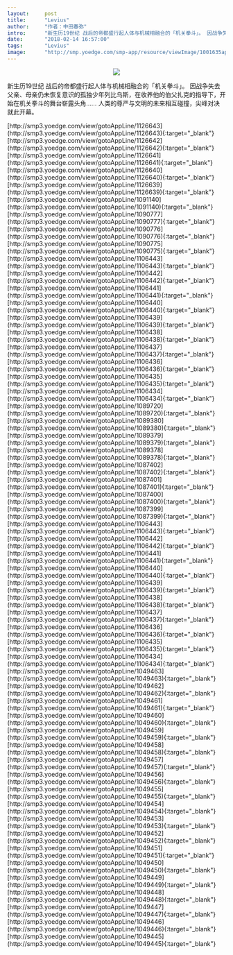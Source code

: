 ```yaml
---
layout:     post
title:      "Levius"
author:     "作者：中田春弥"
intro:      "新生历19世纪 战后的帝都盛行起人体与机械相融合的「机关拳斗」。 因战争失去父亲、母亲仍未恢复意识的孤独少年列比乌斯，在收养他的伯父扎克的指导下，开始在机关拳斗的舞台崭露头角…… 人类的尊严与文明的未来相互碰撞，尖峰对决就此开幕。"
date:       "2018-02-14 16:57:00"
tags:       "Levius"
image:      "http://smp.yoedge.com/smp-app/resource/viewImage/1001635appline.png"
---
```

<div style="text-align: center">
<p><img src="http://smp.yoedge.com/smp-app/resource/viewImage/1001635appline.png"/></p>
</div>
<p class="post-meta">
<span>新生历19世纪 战后的帝都盛行起人体与机械相融合的「机关拳斗」。 因战争失去父亲、母亲仍未恢复意识的孤独少年列比乌斯，在收养他的伯父扎克的指导下，开始在机关拳斗的舞台崭露头角…… 人类的尊严与文明的未来相互碰撞，尖峰对决就此开幕。</span>
</p>
[http://smp3.yoedge.com/view/gotoAppLine/1126643](http://smp3.yoedge.com/view/gotoAppLine/1126643){:target="_blank"}
[http://smp3.yoedge.com/view/gotoAppLine/1126642](http://smp3.yoedge.com/view/gotoAppLine/1126642){:target="_blank"}
[http://smp3.yoedge.com/view/gotoAppLine/1126641](http://smp3.yoedge.com/view/gotoAppLine/1126641){:target="_blank"}
[http://smp3.yoedge.com/view/gotoAppLine/1126640](http://smp3.yoedge.com/view/gotoAppLine/1126640){:target="_blank"}
[http://smp3.yoedge.com/view/gotoAppLine/1126639](http://smp3.yoedge.com/view/gotoAppLine/1126639){:target="_blank"}
[http://smp3.yoedge.com/view/gotoAppLine/1091140](http://smp3.yoedge.com/view/gotoAppLine/1091140){:target="_blank"}
[http://smp3.yoedge.com/view/gotoAppLine/1090777](http://smp3.yoedge.com/view/gotoAppLine/1090777){:target="_blank"}
[http://smp3.yoedge.com/view/gotoAppLine/1090776](http://smp3.yoedge.com/view/gotoAppLine/1090776){:target="_blank"}
[http://smp3.yoedge.com/view/gotoAppLine/1090775](http://smp3.yoedge.com/view/gotoAppLine/1090775){:target="_blank"}
[http://smp3.yoedge.com/view/gotoAppLine/1106443](http://smp3.yoedge.com/view/gotoAppLine/1106443){:target="_blank"}
[http://smp3.yoedge.com/view/gotoAppLine/1106442](http://smp3.yoedge.com/view/gotoAppLine/1106442){:target="_blank"}
[http://smp3.yoedge.com/view/gotoAppLine/1106441](http://smp3.yoedge.com/view/gotoAppLine/1106441){:target="_blank"}
[http://smp3.yoedge.com/view/gotoAppLine/1106440](http://smp3.yoedge.com/view/gotoAppLine/1106440){:target="_blank"}
[http://smp3.yoedge.com/view/gotoAppLine/1106439](http://smp3.yoedge.com/view/gotoAppLine/1106439){:target="_blank"}
[http://smp3.yoedge.com/view/gotoAppLine/1106438](http://smp3.yoedge.com/view/gotoAppLine/1106438){:target="_blank"}
[http://smp3.yoedge.com/view/gotoAppLine/1106437](http://smp3.yoedge.com/view/gotoAppLine/1106437){:target="_blank"}
[http://smp3.yoedge.com/view/gotoAppLine/1106436](http://smp3.yoedge.com/view/gotoAppLine/1106436){:target="_blank"}
[http://smp3.yoedge.com/view/gotoAppLine/1106435](http://smp3.yoedge.com/view/gotoAppLine/1106435){:target="_blank"}
[http://smp3.yoedge.com/view/gotoAppLine/1106434](http://smp3.yoedge.com/view/gotoAppLine/1106434){:target="_blank"}
[http://smp3.yoedge.com/view/gotoAppLine/1089720](http://smp3.yoedge.com/view/gotoAppLine/1089720){:target="_blank"}
[http://smp3.yoedge.com/view/gotoAppLine/1089380](http://smp3.yoedge.com/view/gotoAppLine/1089380){:target="_blank"}
[http://smp3.yoedge.com/view/gotoAppLine/1089379](http://smp3.yoedge.com/view/gotoAppLine/1089379){:target="_blank"}
[http://smp3.yoedge.com/view/gotoAppLine/1089378](http://smp3.yoedge.com/view/gotoAppLine/1089378){:target="_blank"}
[http://smp3.yoedge.com/view/gotoAppLine/1087402](http://smp3.yoedge.com/view/gotoAppLine/1087402){:target="_blank"}
[http://smp3.yoedge.com/view/gotoAppLine/1087401](http://smp3.yoedge.com/view/gotoAppLine/1087401){:target="_blank"}
[http://smp3.yoedge.com/view/gotoAppLine/1087400](http://smp3.yoedge.com/view/gotoAppLine/1087400){:target="_blank"}
[http://smp3.yoedge.com/view/gotoAppLine/1087399](http://smp3.yoedge.com/view/gotoAppLine/1087399){:target="_blank"}
[http://smp3.yoedge.com/view/gotoAppLine/1106443](http://smp3.yoedge.com/view/gotoAppLine/1106443){:target="_blank"}
[http://smp3.yoedge.com/view/gotoAppLine/1106442](http://smp3.yoedge.com/view/gotoAppLine/1106442){:target="_blank"}
[http://smp3.yoedge.com/view/gotoAppLine/1106441](http://smp3.yoedge.com/view/gotoAppLine/1106441){:target="_blank"}
[http://smp3.yoedge.com/view/gotoAppLine/1106440](http://smp3.yoedge.com/view/gotoAppLine/1106440){:target="_blank"}
[http://smp3.yoedge.com/view/gotoAppLine/1106439](http://smp3.yoedge.com/view/gotoAppLine/1106439){:target="_blank"}
[http://smp3.yoedge.com/view/gotoAppLine/1106438](http://smp3.yoedge.com/view/gotoAppLine/1106438){:target="_blank"}
[http://smp3.yoedge.com/view/gotoAppLine/1106437](http://smp3.yoedge.com/view/gotoAppLine/1106437){:target="_blank"}
[http://smp3.yoedge.com/view/gotoAppLine/1106436](http://smp3.yoedge.com/view/gotoAppLine/1106436){:target="_blank"}
[http://smp3.yoedge.com/view/gotoAppLine/1106435](http://smp3.yoedge.com/view/gotoAppLine/1106435){:target="_blank"}
[http://smp3.yoedge.com/view/gotoAppLine/1106434](http://smp3.yoedge.com/view/gotoAppLine/1106434){:target="_blank"}
[http://smp3.yoedge.com/view/gotoAppLine/1049463](http://smp3.yoedge.com/view/gotoAppLine/1049463){:target="_blank"}
[http://smp3.yoedge.com/view/gotoAppLine/1049462](http://smp3.yoedge.com/view/gotoAppLine/1049462){:target="_blank"}
[http://smp3.yoedge.com/view/gotoAppLine/1049461](http://smp3.yoedge.com/view/gotoAppLine/1049461){:target="_blank"}
[http://smp3.yoedge.com/view/gotoAppLine/1049460](http://smp3.yoedge.com/view/gotoAppLine/1049460){:target="_blank"}
[http://smp3.yoedge.com/view/gotoAppLine/1049459](http://smp3.yoedge.com/view/gotoAppLine/1049459){:target="_blank"}
[http://smp3.yoedge.com/view/gotoAppLine/1049458](http://smp3.yoedge.com/view/gotoAppLine/1049458){:target="_blank"}
[http://smp3.yoedge.com/view/gotoAppLine/1049457](http://smp3.yoedge.com/view/gotoAppLine/1049457){:target="_blank"}
[http://smp3.yoedge.com/view/gotoAppLine/1049456](http://smp3.yoedge.com/view/gotoAppLine/1049456){:target="_blank"}
[http://smp3.yoedge.com/view/gotoAppLine/1049455](http://smp3.yoedge.com/view/gotoAppLine/1049455){:target="_blank"}
[http://smp3.yoedge.com/view/gotoAppLine/1049454](http://smp3.yoedge.com/view/gotoAppLine/1049454){:target="_blank"}
[http://smp3.yoedge.com/view/gotoAppLine/1049453](http://smp3.yoedge.com/view/gotoAppLine/1049453){:target="_blank"}
[http://smp3.yoedge.com/view/gotoAppLine/1049452](http://smp3.yoedge.com/view/gotoAppLine/1049452){:target="_blank"}
[http://smp3.yoedge.com/view/gotoAppLine/1049451](http://smp3.yoedge.com/view/gotoAppLine/1049451){:target="_blank"}
[http://smp3.yoedge.com/view/gotoAppLine/1049450](http://smp3.yoedge.com/view/gotoAppLine/1049450){:target="_blank"}
[http://smp3.yoedge.com/view/gotoAppLine/1049449](http://smp3.yoedge.com/view/gotoAppLine/1049449){:target="_blank"}
[http://smp3.yoedge.com/view/gotoAppLine/1049448](http://smp3.yoedge.com/view/gotoAppLine/1049448){:target="_blank"}
[http://smp3.yoedge.com/view/gotoAppLine/1049447](http://smp3.yoedge.com/view/gotoAppLine/1049447){:target="_blank"}
[http://smp3.yoedge.com/view/gotoAppLine/1049446](http://smp3.yoedge.com/view/gotoAppLine/1049446){:target="_blank"}
[http://smp3.yoedge.com/view/gotoAppLine/1049445](http://smp3.yoedge.com/view/gotoAppLine/1049445){:target="_blank"}


